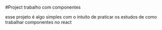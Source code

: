 #Project trabalho com componentes

esse projeto é algo simples com o intuito de praticar os estudos de como trabalhar  componentes no react 